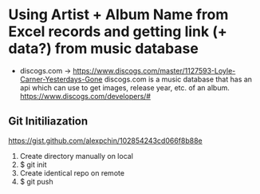 # Using Artist + Album Name from Excel records and getting link (+ data?) from music database

- discogs.com -> https://www.discogs.com/master/1127593-Loyle-Carner-Yesterdays-Gone
discogs.com is a music database that has an api which can use to get images, release year, etc. of an album. 
https://www.discogs.com/developers/#

## Git Initiliazation
https://gist.github.com/alexpchin/102854243cd066f8b88e
1. Create directory manually on local
1. $ git init
1. Create identical repo on remote
1. $ git push <remote-repo-link>
